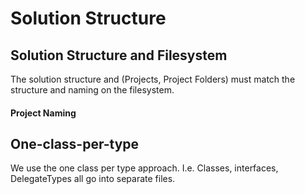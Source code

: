 ﻿# Solution Structure

## Solution Structure and Filesystem
The solution structure and (Projects, Project Folders) must match the structure and naming on the filesystem.

#### Project Naming

## One-class-per-type
We use the one class per type approach. I.e. Classes, interfaces, DelegateTypes all go into separate files.
